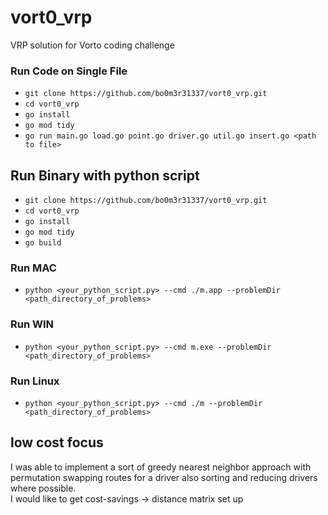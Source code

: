 # vort0_vrp
VRP solution for Vorto coding challenge

### Run Code on Single File
* `git clone https://github.com/bo0m3r31337/vort0_vrp.git`
* `cd vort0_vrp`
* `go install`
* `go mod tidy`
* `go run main.go load.go point.go driver.go util.go insert.go <path to file>`

## Run Binary with python script
* `git clone https://github.com/bo0m3r31337/vort0_vrp.git`
* `cd vort0_vrp`
* `go install`
* `go mod tidy`
* `go build`

### Run MAC
* `python <your_python_script.py> --cmd ./m.app --problemDir <path_directory_of_problems>`

### Run WIN
* `python <your_python_script.py> --cmd m.exe --problemDir <path_directory_of_problems>`

### Run Linux
* `python <your_python_script.py> --cmd ./m --problemDir <path_directory_of_problems>`

## low cost focus
I was able to implement a sort of greedy nearest neighbor approach with permutation swapping routes for a driver also sorting and reducing drivers where possible.  
I would like to get cost-savings -> distance matrix set up

